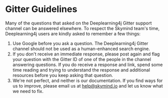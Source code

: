 # Gitter Guidelines

Many of the questions that asked on the Deeplearning4j Gitter support channel can be answered elsewhere. To respect the Skymind team's time, Deeplearning4j users are kindly asked to remember a few things:

1. Use Google before you ask a question. The Deeplearning4j Gitter channel should not be used as a human-enhanced search engine. 
2. If you don't receive an immediate response, please post again and flag your question with the Gitter ID of one of the people in the channel answering questions. If you do receive a response and link, spend some time reading and trying to understand the response and additional resources before you keep asking that question. 
3. We're not perfect, and neither is our documentation. If you find ways for us to improve, please email us at help@skymind.io and let us know what we need to fix. 
